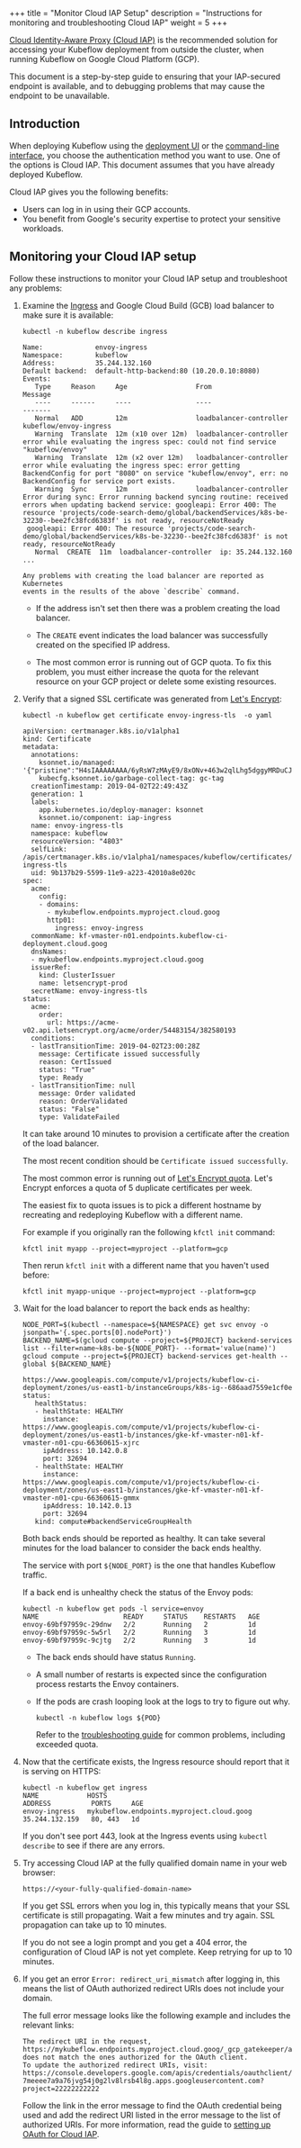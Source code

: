 +++
title = "Monitor Cloud IAP Setup"
description = "Instructions for monitoring and troubleshooting Cloud IAP"
weight = 5
+++

[Cloud Identity-Aware Proxy (Cloud IAP)](https://cloud.google.com/iap/docs/) is 
the recommended solution for accessing your Kubeflow 
deployment from outside the cluster, when running Kubeflow on Google Cloud
Platform (GCP).

This document is a step-by-step guide to ensuring that your IAP-secured endpoint
is available, and to debugging problems that may cause the endpoint to be
unavailable. 

## Introduction

When deploying Kubeflow using the [deployment UI](/docs/gke/deploy/deploy-ui/) 
or the [command-line interface](/docs/gke/deploy/deploy-cli/),
you choose the authentication method you want to use. One of the options is
Cloud IAP. This document assumes that you have already deployed Kubeflow.

Cloud IAP gives you the following benefits:

 * Users can log in in using their GCP accounts.
 * You benefit from Google's security expertise to protect your sensitive 
   workloads.

## Monitoring your Cloud IAP setup

Follow these instructions to monitor your Cloud IAP setup and troubleshoot any
problems:

1. Examine the
  [Ingress](https://kubernetes.io/docs/concepts/services-networking/ingress/) 
  and Google Cloud Build (GCB) load balancer to make sure it is available:
  
     ```
     kubectl -n kubeflow describe ingress

     Name:             envoy-ingress
     Namespace:        kubeflow
     Address:          35.244.132.160
     Default backend:  default-http-backend:80 (10.20.0.10:8080)
     Events:
        Type     Reason     Age                 From                     Message
        ----     ------     ----                ----                     -------
        Normal   ADD        12m                 loadbalancer-controller  kubeflow/envoy-ingress
        Warning  Translate  12m (x10 over 12m)  loadbalancer-controller  error while evaluating the ingress spec: could not find service "kubeflow/envoy"
        Warning  Translate  12m (x2 over 12m)   loadbalancer-controller  error while evaluating the ingress spec: error getting BackendConfig for port "8080" on service "kubeflow/envoy", err: no BackendConfig for service port exists.
        Warning  Sync       12m                 loadbalancer-controller  Error during sync: Error running backend syncing routine: received errors when updating backend service: googleapi: Error 400: The resource 'projects/code-search-demo/global/backendServices/k8s-be-32230--bee2fc38fcd6383f' is not ready, resourceNotReady
      googleapi: Error 400: The resource 'projects/code-search-demo/global/backendServices/k8s-be-32230--bee2fc38fcd6383f' is not ready, resourceNotReady
        Normal  CREATE  11m  loadbalancer-controller  ip: 35.244.132.160
     ...
     ```

       Any problems with creating the load balancer are reported as Kubernetes 
       events in the results of the above `describe` command.

     * If the address isn't set then there was a problem creating the load 
       balancer.

     * The `CREATE` event indicates the load balancer was successfully 
       created on the specified IP address.

     * The most common error is running out of GCP quota. To fix this problem,
       you must either increase the quota for the relevant resource on your GCP 
       project or delete some existing resources.


1. Verify that a signed SSL certificate was generated from 
  [Let's Encrypt](https://letsencrypt.org/):

      ```
      kubectl -n kubeflow get certificate envoy-ingress-tls  -o yaml

      apiVersion: certmanager.k8s.io/v1alpha1
      kind: Certificate
      metadata:
        annotations:
          ksonnet.io/managed: '{"pristine":"H4sIAAAAAAAA/6yRsW7zMAyE9/8xONv+463w2qlLhg5dggyMRDuCJVIQ6RSB4XcvlDQdCnRqN0EHfjzerYA5vFHRIAwDOCqWkHGi0s1P2gX5f+kx5jP20MAc2MMAz1QsjMGhETSQyNCjIQwrRDxR1PqaVZjJKsBJysLEBgMEzG3gqZAqbA0wJoIBiC9yffy3FhXukmZ0VZ+XE41R3uuIZnJ1Abo6uoITHsMEw2EFLwkDKwwHmMf2klCNSsu7viP2WQKbdg9U60LrKUe5JmLrXJTFd5PIBMcGzmZ511f6w+s3j7Btx60BJykJ7+9H/GJlA561Yv7Ae1BdqLzSeGvhs7C4VNzLTYKv2COZErtyzdbmIv4WL7lCtv+pl2379wEAAP//AQAA///uHVhQMgIAAA=="}'
          kubecfg.ksonnet.io/garbage-collect-tag: gc-tag
        creationTimestamp: 2019-04-02T22:49:43Z
        generation: 1
        labels:
          app.kubernetes.io/deploy-manager: ksonnet
          ksonnet.io/component: iap-ingress
        name: envoy-ingress-tls
        namespace: kubeflow
        resourceVersion: "4803"
        selfLink: /apis/certmanager.k8s.io/v1alpha1/namespaces/kubeflow/certificates/envoy-ingress-tls
        uid: 9b137b29-5599-11e9-a223-42010a8e020c
      spec:
        acme:
          config:
          - domains:
            - mykubeflow.endpoints.myproject.cloud.goog
            http01:
              ingress: envoy-ingress
        commonName: kf-vmaster-n01.endpoints.kubeflow-ci-deployment.cloud.goog
        dnsNames:
        - mykubeflow.endpoints.myproject.cloud.goog
        issuerRef:
          kind: ClusterIssuer
          name: letsencrypt-prod
        secretName: envoy-ingress-tls
      status:
        acme:
          order:
            url: https://acme-v02.api.letsencrypt.org/acme/order/54483154/382580193
        conditions:
        - lastTransitionTime: 2019-04-02T23:00:28Z
          message: Certificate issued successfully
          reason: CertIssued
          status: "True"
          type: Ready
        - lastTransitionTime: null
          message: Order validated
          reason: OrderValidated
          status: "False"
          type: ValidateFailed
      ```

    It can take around 10 minutes to provision a certificate after the 
    creation of the load balancer.

    The most recent condition should be `Certificate issued successfully`.

    The most common error is running out of [Let's Encrypt 
    quota](https://letsencrypt.org/docs/rate-limits/).
    Let's Encrypt enforces a quota of 5 duplicate certificates per week.
      
    The easiest fix to quota issues is to pick a different hostname by 
    recreating and redeploying Kubeflow with a different
    name. 

    For example if you originally ran the following `kfctl init` command:

    ```
    kfctl init myapp --project=myproject --platform=gcp
    ```

    Then rerun `kfctl init` with a different name that you haven't used
    before:

    ```
    kfctl init myapp-unique --project=myproject --platform=gcp
    ```

1. Wait for the load balancer to report the back ends as healthy:

     ```
     NODE_PORT=$(kubectl --namespace=${NAMESPACE} get svc envoy -o jsonpath='{.spec.ports[0].nodePort}')
     BACKEND_NAME=$(gcloud compute --project=${PROJECT} backend-services list --filter=name~k8s-be-${NODE_PORT}- --format='value(name)')
     gcloud compute --project=${PROJECT} backend-services get-health --global ${BACKEND_NAME}

     https://www.googleapis.com/compute/v1/projects/kubeflow-ci-deployment/zones/us-east1-b/instanceGroups/k8s-ig--686aad7559e1cf0e
     status:
        healthStatus:
        - healthState: HEALTHY
          instance: https://www.googleapis.com/compute/v1/projects/kubeflow-ci-deployment/zones/us-east1-b/instances/gke-kf-vmaster-n01-kf-vmaster-n01-cpu-66360615-xjrc
          ipAddress: 10.142.0.8
          port: 32694
        - healthState: HEALTHY
          instance: https://www.googleapis.com/compute/v1/projects/kubeflow-ci-deployment/zones/us-east1-b/instances/gke-kf-vmaster-n01-kf-vmaster-n01-cpu-66360615-gmmx
          ipAddress: 10.142.0.13
          port: 32694
        kind: compute#backendServiceGroupHealth
     ```

    Both back ends should be reported as healthy.
    It can take several minutes for the load balancer to consider the back ends 
    healthy.

    The service with port `${NODE_PORT}` is the one that handles Kubeflow 
    traffic.

    If a back end is unhealthy check the status of the Envoy pods:

    ```
    kubectl -n kubeflow get pods -l service=envoy
    NAME                     READY     STATUS    RESTARTS   AGE
    envoy-69bf97959c-29dnw   2/2       Running   2          1d
    envoy-69bf97959c-5w5rl   2/2       Running   3          1d
    envoy-69bf97959c-9cjtg   2/2       Running   3          1d
    ```

    * The back ends should have status `Running`.

    * A small number of restarts is expected since the configuration process
      restarts the Envoy containers.

    * If the pods are crash looping look at the logs to try to figure out why.

        ```
        kubectl -n kubeflow logs ${POD}
        ```

        Refer to the [troubleshooting 
        guide](/docs/gke/troubleshooting-gke/#envoy-pods-crash-looping-root-cause-is-backend-quota-exceeded)
        for common problems, including exceeded quota.

1. Now that the certificate exists, the Ingress resource should report that it 
  is serving on HTTPS:

    ```
    kubectl -n kubeflow get ingress
    NAME            HOSTS                                                        ADDRESS          PORTS     AGE
    envoy-ingress   mykubeflow.endpoints.myproject.cloud.goog   35.244.132.159   80, 443   1d
    ```

    If you don't see port 443, look at the Ingress events using 
    `kubectl describe` to see if there are any errors.


1. Try accessing Cloud IAP at the fully qualified domain name in your web 
  browser:

    ```
    https://<your-fully-qualified-domain-name>     
    ```

    If you get SSL errors when you log in, this typically means that your SSL 
    certificate is still propagating. Wait a few minutes and try again. SSL 
    propagation can take up to 10 minutes.

    If you do not see a login prompt and you get a 404 error, the configuration
    of Cloud IAP is not yet complete. Keep retrying for up to 10 minutes.

1. If you get an error `Error: redirect_uri_mismatch` after logging in, this 
  means the list of OAuth authorized redirect URIs does not include your domain.

    The full error message looks like the following example and includes the 
    relevant links:

    ```
    The redirect URI in the request, https://mykubeflow.endpoints.myproject.cloud.goog/_gcp_gatekeeper/authenticate, does not match the ones authorized for the OAuth client. 
    To update the authorized redirect URIs, visit: https://console.developers.google.com/apis/credentials/oauthclient/22222222222-7meeee7a9a76jvg54j0g2lv8lrsb4l8g.apps.googleusercontent.com?project=22222222222
    ```

    Follow the link in the error message to find the OAuth credential being used
    and add the redirect URI listed in the error message to the list of 
    authorized URIs. For more information, read the guide to 
    [setting up OAuth for Cloud IAP](/docs/gke/deploy/oauth-setup/).
